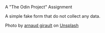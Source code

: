 A "The Odin Project" Assignment

A simple fake form that do not collect any data.

Photo by <a href="https://unsplash.com/pt-br/@arnaudastro?utm_content=creditCopyText&utm_medium=referral&utm_source=unsplash">arnaud girault</a> on <a href="https://unsplash.com/pt-br/fotografias/uma-imagem-de-um-aglomerado-de-estrelas-no-ceu-Sbdljjw3WBI?utm_content=creditCopyText&utm_medium=referral&utm_source=unsplash">Unsplash</a>
  